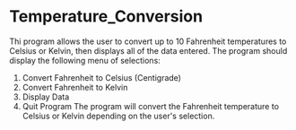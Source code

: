 # Temperature_Conversion
Thi program allows the user to convert up to 10 Fahrenheit temperatures to Celsius or Kelvin, then displays all of the data entered. 
The program should display the following menu of selections: 
1.	Convert Fahrenheit to Celsius (Centigrade) 
2.	Convert Fahrenheit to Kelvin
3.	Display Data 
4.	Quit Program 
The program will convert the Fahrenheit temperature to Celsius or Kelvin depending on the user's selection. 

